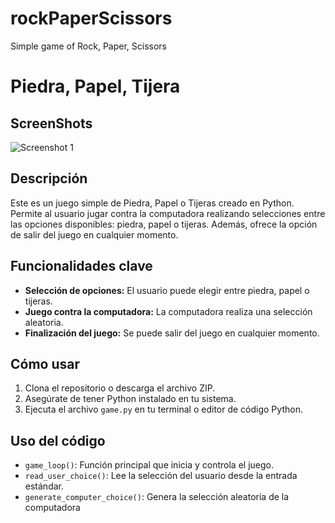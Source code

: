 # rockPaperScissors
Simple game of Rock, Paper, Scissors

# Piedra, Papel, Tijera

## ScreenShots

![Screenshot 1]()

## Descripción
Este es un juego simple de Piedra, Papel o Tijeras creado en Python. Permite al usuario jugar contra la computadora realizando selecciones entre las opciones disponibles: piedra, papel o tijeras. Además, ofrece la opción de salir del juego en cualquier momento.

## Funcionalidades clave
- **Selección de opciones:** El usuario puede elegir entre piedra, papel o tijeras.
- **Juego contra la computadora:** La computadora realiza una selección aleatoria.
- **Finalización del juego:** Se puede salir del juego en cualquier momento.

## Cómo usar
1. Clona el repositorio o descarga el archivo ZIP.
2. Asegúrate de tener Python instalado en tu sistema.
3. Ejecuta el archivo `game.py` en tu terminal o editor de código Python.

## Uso del código
- `game_loop()`: Función principal que inicia y controla el juego.
- `read_user_choice()`: Lee la selección del usuario desde la entrada estándar.
- `generate_computer_choice()`: Genera la selección aleatoria de la computadora